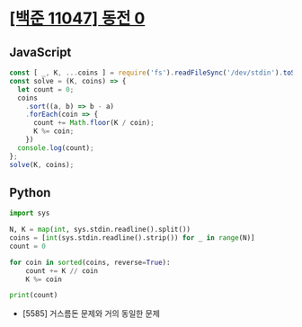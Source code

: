 # [[백준 11047] 동전 0](https://www.acmicpc.net/problem/11047)
## JavaScript
```js
const [ _, K, ...coins ] = require('fs').readFileSync('/dev/stdin').toString().trim().split(/\s+/);
const solve = (K, coins) => {
  let count = 0;
  coins
    .sort((a, b) => b - a)
    .forEach(coin => {
      count += Math.floor(K / coin);
      K %= coin;
    })
  console.log(count);
};
solve(K, coins);
```
## Python
```py
import sys

N, K = map(int, sys.stdin.readline().split())
coins = [int(sys.stdin.readline().strip()) for _ in range(N)]
count = 0

for coin in sorted(coins, reverse=True):
    count += K // coin
    K %= coin

print(count)
```
- [5585] 거스름돈 문제와 거의 동일한 문제